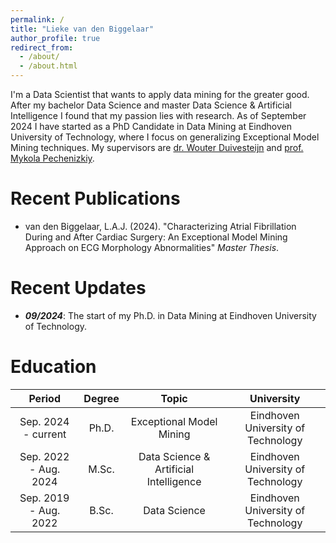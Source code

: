 ```yaml
---
permalink: /
title: "Lieke van den Biggelaar"
author_profile: true
redirect_from: 
  - /about/
  - /about.html
---
```


I'm a Data Scientist that wants to apply data mining for the greater good. After my bachelor Data Science and master Data Science & Artificial Intelligence I found that my passion lies with research. As of September 2024 I have started as a PhD Candidate in Data Mining at Eindhoven University of Technology, where I focus on generalizing Exceptional Model Mining techniques. My supervisors are [dr. Wouter Duivesteijn](https://wwwis.win.tue.nl/~wouter/) and [prof. Mykola Pechenizkiy](https://www.win.tue.nl/~mpechen/).

Recent Publications
======
- van den Biggelaar, L.A.J. (2024). &quot;Characterizing Atrial Fibrillation During and After Cardiac Surgery: An Exceptional Model Mining Approach on ECG Morphology Abnormalities&quot; <i>Master Thesis</i>.


Recent Updates
======
- ***09/2024***: The start of my Ph.D. in Data Mining at Eindhoven University of Technology.

Education
======


|         Period        | Degree |                  Topic                 |                        University                       |
|:---------------------:|:------:|:--------------------------------------:|:-------------------------------------------------------:|
| Sep. 2024 - current   | Ph.D.  | Exceptional Model Mining               | Eindhoven University of Technology                      |
| Sep. 2022 - Aug. 2024 | M.Sc.  | Data Science & Artificial Intelligence | Eindhoven University of Technology                      |
| Sep. 2019 - Aug. 2022 | B.Sc.  | Data Science                           | Eindhoven University of Technology                      |